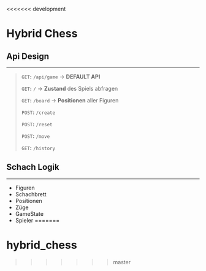 <<<<<<< development
# Hybrid Chess

## Api Design
___

> `GET`__:__ `/api/game` &rarr; __DEFAULT API__
>
> `GET`__:__ `/`  &rarr; __Zustand__ des Spiels abfragen
>
> `GET`__:__ `/board` &rarr; __Positionen__ aller Figuren
> 
> `POST`__:__ `/create`
> 
> `POST`__:__ `/reset`
> 
> `POST`__:__ `/move`
> 
> `GET`__:__ `/history`

## Schach Logik
___

* Figuren
* Schachbrett
* Positionen
* Züge
* GameState
* Spieler
=======
# hybrid_chess
>>>>>>> master
